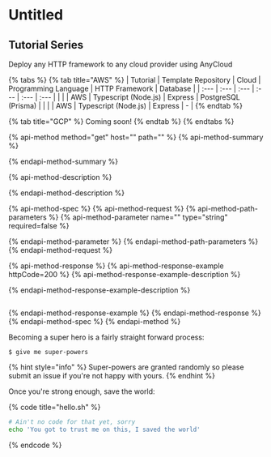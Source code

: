 # Untitled





## Tutorial Series

Deploy any HTTP framework to any cloud provider using AnyCloud

{% tabs %}
{% tab title="AWS" %}
| Tutorial | Template Repository | Cloud | Programming Language | HTTP Framework | Database |
| :--- | :--- | :--- | :--- | :--- | :--- |
|  |  | AWS | Typescript \(Node.js\) | Express | PostgreSQL \(Prisma\) |
|  |  | AWS | Typescript \(Node.js\) | Express | - |
{% endtab %}

{% tab title="GCP" %}
Coming soon!
{% endtab %}
{% endtabs %}

{% api-method method="get" host="" path="" %}
{% api-method-summary %}

{% endapi-method-summary %}

{% api-method-description %}

{% endapi-method-description %}

{% api-method-spec %}
{% api-method-request %}
{% api-method-path-parameters %}
{% api-method-parameter name="" type="string" required=false %}

{% endapi-method-parameter %}
{% endapi-method-path-parameters %}
{% endapi-method-request %}

{% api-method-response %}
{% api-method-response-example httpCode=200 %}
{% api-method-response-example-description %}

{% endapi-method-response-example-description %}

```

```
{% endapi-method-response-example %}
{% endapi-method-response %}
{% endapi-method-spec %}
{% endapi-method %}

Becoming a super hero is a fairly straight forward process:

```
$ give me super-powers
```

{% hint style="info" %}
 Super-powers are granted randomly so please submit an issue if you're not happy with yours.
{% endhint %}

Once you're strong enough, save the world:

{% code title="hello.sh" %}
```bash
# Ain't no code for that yet, sorry
echo 'You got to trust me on this, I saved the world'
```
{% endcode %}



